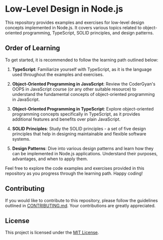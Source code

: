 # Low-Level Design in Node.js

This repository provides examples and exercises for low-level design concepts implemented in Node.js. It covers various topics related to object-oriented programming, TypeScript, SOLID principles, and design patterns.

## Order of Learning

To get started, it is recommended to follow the learning path outlined below:

1. **TypeScript**: Familiarize yourself with TypeScript, as it is the language used throughout the examples and exercises.

2. **Object-Oriented Programming in JavaScript**: Review the CoderGyan's OOPS in JavaScript course (or any other suitable resource) to understand the fundamental concepts of object-oriented programming in JavaScript.

3. **Object-Oriented Programming in TypeScript**: Explore object-oriented programming concepts specifically in TypeScript, as it provides additional features and benefits over plain JavaScript.

4. **SOLID Principles**: Study the SOLID principles - a set of five design principles that help in designing maintainable and flexible software systems.

5. **Design Patterns**: Dive into various design patterns and learn how they can be implemented in Node.js applications. Understand their purposes, advantages, and when to apply them.

Feel free to explore the code examples and exercises provided in this repository as you progress through the learning path. Happy coding!

## Contributing

If you would like to contribute to this repository, please follow the guidelines outlined in [CONTRIBUTING.md](CONTRIBUTING.md). Your contributions are greatly appreciated.

## License

This project is licensed under the [MIT License](LICENSE).
